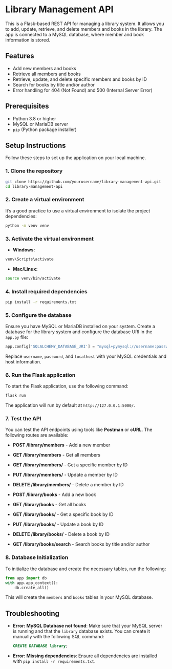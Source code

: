 
# Library Management API

This is a Flask-based REST API for managing a library system. It allows you to add, update, retrieve, and delete members and books in the library. The app is connected to a MySQL database, where member and book information is stored.

## Features

- Add new members and books
- Retrieve all members and books
- Retrieve, update, and delete specific members and books by ID
- Search for books by title and/or author
- Error handling for 404 (Not Found) and 500 (Internal Server Error)

## Prerequisites

- Python 3.8 or higher
- MySQL or MariaDB server
- `pip` (Python package installer)

## Setup Instructions

Follow these steps to set up the application on your local machine.

### 1. Clone the repository

```bash
git clone https://github.com/yourusername/library-management-api.git
cd library-management-api
```

### 2. Create a virtual environment

It’s a good practice to use a virtual environment to isolate the project dependencies:

```bash
python -m venv venv
```

### 3. Activate the virtual environment

- **Windows:**

```bash
venv\Scripts\activate
```

- **Mac/Linux:**

```bash
source venv/bin/activate
```

### 4. Install required dependencies

```bash
pip install -r requirements.txt
```

### 5. Configure the database

Ensure you have MySQL or MariaDB installed on your system. Create a database for the library system and configure the database URI in the `app.py` file:

```python
app.config['SQLALCHEMY_DATABASE_URI'] = "mysql+pymysql://username:password@localhost/library"
```

Replace `username`, `password`, and `localhost` with your MySQL credentials and host information.

### 6. Run the Flask application

To start the Flask application, use the following command:

```bash
flask run
```

The application will run by default at `http://127.0.0.1:5000/`.

### 7. Test the API

You can test the API endpoints using tools like **Postman** or **cURL**. The following routes are available:

- **POST /library/members** - Add a new member
- **GET /library/members** - Get all members
- **GET /library/members/<id>** - Get a specific member by ID
- **PUT /library/members/<id>** - Update a member by ID
- **DELETE /library/members/<id>** - Delete a member by ID

- **POST /library/books** - Add a new book
- **GET /library/books** - Get all books
- **GET /library/books/<id>** - Get a specific book by ID
- **PUT /library/books/<id>** - Update a book by ID
- **DELETE /library/books/<id>** - Delete a book by ID

- **GET /library/books/search** - Search books by title and/or author

### 8. Database Initialization

To initialize the database and create the necessary tables, run the following:

```python
from app import db
with app.app_context():
    db.create_all()
```

This will create the `members` and `books` tables in your MySQL database.

## Troubleshooting

- **Error: MySQL Database not found**:
  Make sure that your MySQL server is running and that the `library` database exists. You can create it manually with the following SQL command:

  ```sql
  CREATE DATABASE library;
  ```

- **Error: Missing dependencies**:
  Ensure all dependencies are installed with `pip install -r requirements.txt`.


```

